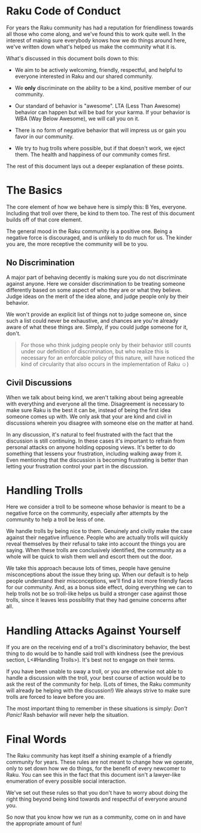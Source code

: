Raku Code of Conduct
====================

For years the Raku community has had a reputation for friendliness towards all those who come along, and we've found this to work quite well. In the interest of making sure everybody knows how we do things around here, we've written down what's helped us make the community what it is.

What's discussed in this document boils down to this:

* We aim to be actively welcoming, friendly, respectful, and helpful to everyone interested in Raku and our shared community.

* We **only** discriminate on the ability to be a kind, positive member of our community.

* Our standard of behavior is "awesome".  LTA (Less Than Awesome) behavior can happen but will be bad for your karma.  If your behavior is WBA (Way Below Awesome), we will call you on it.

* There is no form of negative behavior that will impress us or gain you favor in our community.

* We try to hug trolls where possible, but if that doesn't work, we eject them.  The health and happiness of our community comes first.

The rest of this document lays out a deeper explanation of these points.

# The Basics

The core element of how we behave here is simply this: B<Be kind to everyone.> Yes, everyone. Including that troll over there, be kind to them too. The rest of this document builds off of that core element.

The general mood in the Raku community is a positive one. Being a negative force is discouraged, and is unlikely to do much for us. The kinder you are, the more receptive the community will be to you.

## No Discrimination

A major part of behaving decently is making sure you do not discriminate against anyone. Here we consider discrimination to be treating someone differently based on some aspect of who they are or what they believe. Judge ideas on the merit of the idea alone, and judge people only by their behavior.

We won't provide an explicit list of things not to judge someone on, since such a list could never be exhaustive, and chances are you're already aware of what these things are. Simply, if you could judge someone for it, don't.

> For those who think judging people only by their behavior still counts under our definition of discrimination, but who realize this is necessary for an enforcable policy of this nature, will have noticed the kind of circularity that also occurs in the implementation of Raku ☺)

## Civil Discussions

When we talk about being kind, we aren't talking about being agreeable with everything and everyone all the time. Disagreement is necessary to make sure Raku is the best it can be, instead of being the first idea someone comes up with. We only ask that your are kind and civil in discussions wherein you disagree with someone else on the matter at hand.

In any discussion, it's natural to feel frustrated with the fact that the discussion is still continuing. In these cases it's important to refrain from personal attacks on anyone holding opposing views. It's better to do something that lessens your frustration, including walking away from it. Even mentioning that the discussion is becoming frustrating is better than letting your frustration control your part in the discussion.

# Handling Trolls

Here we consider a troll to be someone whose behavior is meant to be a negative force on the community, especially after attempts by the community to help a troll be less of one.

We handle trolls by being nice to them. Genuinely and civilly make the case against their negative influence. People who are actually trolls will quickly reveal themselves by their refusal to take into account the things you are saying. When these trolls are conclusively identified, the community as a whole will be quick to wish them well and escort them out the door.

We take this approach because lots of times, people have genuine misconceptions about the issue they bring up. When our default is to help people understand their misconceptions, we'll find a lot more friendly faces for our community. And, as a bonus side effect, doing everything we can to help trolls not be so troll-like helps us build a stronger case against those trolls, since it leaves less possibility that they had genuine concerns after all.

# Handling Attacks Against Yourself

If you are on the receiving end of a troll's discriminatory behavior, the best thing to do would be to handle said troll with kindness (see the previous section, L<#Handling Trolls>). It's best not to engage on their terms.

If you have been unable to sway a troll, or you are otherwise not able to handle a discussion with the troll, your best course of action would be to ask the rest of the community for help. (Lots of times, the Raku community will already be helping with the discussion!) We always strive to make sure trolls are forced to leave before you are.

The most important thing to remember in these situations is simply: *Don't Panic!* Rash behavior will never help the situation.

# Final Words

The Raku community has kept itself a shining example of a friendly community for years. These rules are not meant to change how we operate, only to set down how we do things, for the benefit of every newcomer to Raku. You can see this in the fact that this document isn't a lawyer-like enumeration of every possible social interaction.

We've set out these rules so that you don't have to worry about doing the right thing beyond being kind towards and respectful of everyone around you.

So now that you know how we run as a community, come on in and have the appropriate amount of fun!
